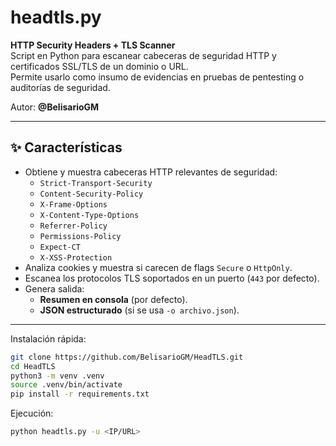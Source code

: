 # headtls.py

**HTTP Security Headers + TLS Scanner**  
Script en Python para escanear cabeceras de seguridad HTTP y certificados SSL/TLS de un dominio o URL.  
Permite usarlo como insumo de evidencias en pruebas de pentesting o auditorías de seguridad.

Autor: **@BelisarioGM**

---

## ✨ Características

- Obtiene y muestra cabeceras HTTP relevantes de seguridad:
  - `Strict-Transport-Security`
  - `Content-Security-Policy`
  - `X-Frame-Options`
  - `X-Content-Type-Options`
  - `Referrer-Policy`
  - `Permissions-Policy`
  - `Expect-CT`
  - `X-XSS-Protection`
- Analiza cookies y muestra si carecen de flags `Secure` o `HttpOnly`.
- Escanea los protocolos TLS soportados en un puerto (`443` por defecto).
- Genera salida:
  - **Resumen en consola** (por defecto).
  - **JSON estructurado** (si se usa `-o archivo.json`).

---

Instalación rápida:

```bash
git clone https://github.com/BelisarioGM/HeadTLS.git
cd HeadTLS
python3 -m venv .venv
source .venv/bin/activate
pip install -r requirements.txt
```

Ejecución:

```bash
python headtls.py -u <IP/URL>
```
